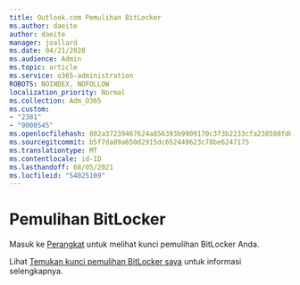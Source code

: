 ```yaml
---
title: Outlook.com Pemulihan BitLocker
ms.author: daeite
author: daeite
manager: joallard
ms.date: 04/21/2020
ms.audience: Admin
ms.topic: article
ms.service: o365-administration
ROBOTS: NOINDEX, NOFOLLOW
localization_priority: Normal
ms.collection: Adm_O365
ms.custom:
- "2381"
- "9000545"
ms.openlocfilehash: 802a37239467624a856393b9909170c3f3b2233cfa238508fd0515749a71d1a6
ms.sourcegitcommit: b5f7da89a650d2915dc652449623c78be6247175
ms.translationtype: MT
ms.contentlocale: id-ID
ms.lasthandoff: 08/05/2021
ms.locfileid: "54025109"
---
```

# <a name="bitlocker-recovery"></a>Pemulihan BitLocker

Masuk ke [Perangkat](https://account.microsoft.com/devices/recoverykey) untuk melihat kunci pemulihan BitLocker Anda.

Lihat [Temukan kunci pemulihan BitLocker saya](https://support.microsoft.com/help/4026181) untuk informasi selengkapnya.